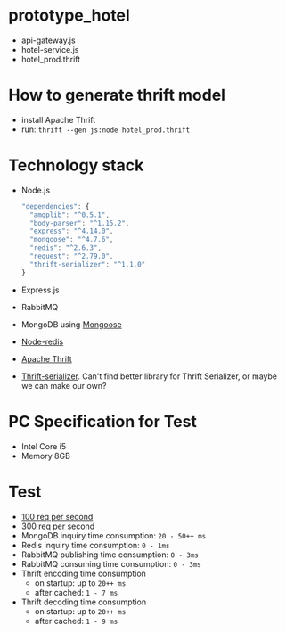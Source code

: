 # prototype_hotel
- api-gateway.js
- hotel-service.js
- hotel_prod.thrift

# How to generate thrift model
- install Apache Thrift
- run: ```thrift --gen js:node hotel_prod.thrift```

# Technology stack
- Node.js

  ```javascript
  "dependencies": {
    "amqplib": "^0.5.1",
    "body-parser": "^1.15.2",
    "express": "^4.14.0",
    "mongoose": "^4.7.6",
    "redis": "^2.6.3",
    "request": "^2.79.0",
    "thrift-serializer": "^1.1.0"
  }
  ```

- Express.js
- RabbitMQ
- MongoDB using [Mongoose](https://github.com/Automattic/mongoose)
- [Node-redis](https://github.com/NodeRedis/node_redis)
- [Apache Thrift](https://thrift.apache.org/)
- [Thrift-serializer](https://github.com/guardian/thrift-serializer). Can't find better library for Thrift Serializer, or maybe we can make our own?

# PC Specification for Test
- Intel Core i5
- Memory 8GB

# Test
- [100 req per second](https://drive.google.com/a/tiket.com/file/d/0Bw3WJ0HMd0k1ZlJTMmgyUFFUNVk/view?usp=sharing)
- [300 req per second](https://drive.google.com/a/tiket.com/file/d/0Bw3WJ0HMd0k1bFM1Vmt1TFdrX1E/view?usp=sharing)
- MongoDB inquiry time consumption: `20 - 50++ ms`
- Redis inquiry time consumption: `0 - 1ms`
- RabbitMQ publishing time consumption: `0 - 3ms`
- RabbitMQ consuming time consumption: `0 - 3ms`
- Thrift encoding time consumption
  - on startup: up to `20++ ms`
  - after cached: `1 - 7 ms`
- Thrift decoding time consumption
  - on startup: up to `20++ ms`
  - after cached: `1 - 9 ms`


